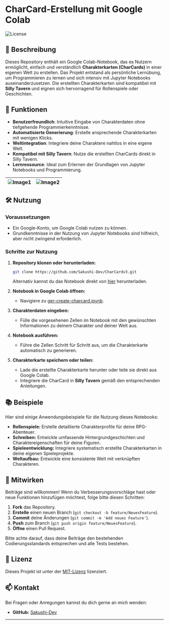 # CharCard-Erstellung mit Google Colab

![License](https://img.shields.io/badge/license-MIT-blue.svg)

## 📖 Beschreibung

Dieses Repository enthält ein Google Colab-Notebook, das es Nutzern ermöglicht, einfach und verständlich **Charakterkarten (CharCards)** in einer eigenen Welt zu erstellen. Das Projekt entstand als persönliche Lernübung, um Programmieren zu lernen und sich intensiv mit Jupyter Notebooks auseinanderzusetzen. Die erstellten Charakterkarten sind kompatibel mit **Silly Tavern** und eignen sich hervorragend für Rollenspiele oder Geschichten.

## 🚀 Funktionen

- **Benutzerfreundlich**: Intuitive Eingabe von Charakterdaten ohne tiefgehende Programmierkenntnisse.
- **Automatisierte Generierung**: Erstelle ansprechende Charakterkarten mit wenigen Klicks.
- **Weltintegration**: Integriere deine Charaktere nahtlos in eine eigene Welt.
- **Kompatibel mit Silly Tavern**: Nutze die erstellten CharCards direkt in Silly Tavern.
- **Lernressource**: Ideal zum Erlernen der Grundlagen von Jupyter Notebooks und Programmierung.

|![Image1](https://github.com/Sakushi-Dev/CharCardv3/blob/main/charcard_0.png) |![Image2](https://github.com/Sakushi-Dev/CharCardv3/blob/main/charcard_1.png) |
|:---:|:---:|

## 🛠️ Nutzung

### Voraussetzungen

- Ein Google-Konto, um Google Colab nutzen zu können.
- Grundkenntnisse in der Nutzung von Jupyter Notebooks sind hilfreich, aber nicht zwingend erforderlich.

### Schritte zur Nutzung

1. **Repository klonen oder herunterladen:**

    ```bash
    git clone https://github.com/Sakushi-Dev/CharCardv3.git
    ```

    Alternativ kannst du das Notebook direkt von [hier](https://github.com/Sakushi-Dev/CharCardv3/blob/main/ger-create-charcard.ipynb) herunterladen.

2. **Notebook in Google Colab öffnen:**

    - Navigiere zu [ger-create-charcard.ipynb](https://colab.research.google.com/github/Sakushi-Dev/CharCardv3/blob/main/ger-create-charcard.ipynb).

3. **Charakterdaten eingeben:**

    - Fülle die vorgesehenen Zellen im Notebook mit den gewünschten Informationen zu deinem Charakter und deiner Welt aus.

4. **Notebook ausführen:**

    - Führe die Zellen Schritt für Schritt aus, um die Charakterkarte automatisch zu generieren.

5. **Charakterkarte speichern oder teilen:**

    - Lade die erstellte Charakterkarte herunter oder teile sie direkt aus Google Colab.
    - Integriere die CharCard in **Silly Tavern** gemäß den entsprechenden Anleitungen.
  
## 📚 Beispiele

Hier sind einige Anwendungsbeispiele für die Nutzung dieses Notebooks:

- **Rollenspiele:** Erstelle detaillierte Charakterprofile für deine RPG-Abenteuer.
- **Schreiben:** Entwickle umfassende Hintergrundgeschichten und Charaktereigenschaften für deine Figuren.
- **Spieleentwicklung:** Integriere systematisch erstellte Charakterkarten in deine eigenen Spieleprojekte.
- **Weltaufbau:** Entwickle eine konsistente Welt mit verknüpften Charakteren.

## 🤝 Mitwirken

Beiträge sind willkommen! Wenn du Verbesserungsvorschläge hast oder neue Funktionen hinzufügen möchtest, folge bitte diesen Schritten:

1. **Fork** das Repository.
2. **Erstelle** einen neuen Branch (`git checkout -b feature/NeuesFeature`).
3. **Commit** deine Änderungen (`git commit -m 'Add neues Feature'`).
4. **Push** zum Branch (`git push origin feature/NeuesFeature`).
5. **Öffne** einen Pull Request.

Bitte achte darauf, dass deine Beiträge den bestehenden Codierungsstandards entsprechen und alle Tests bestehen.

## 📄 Lizenz

Dieses Projekt ist unter der [MIT-Lizenz](LICENSE) lizenziert.

## 📫 Kontakt

Bei Fragen oder Anregungen kannst du dich gerne an mich wenden:

- **GitHub:** [Sakushi-Dev](https://github.com/Sakushi-Dev)

---
